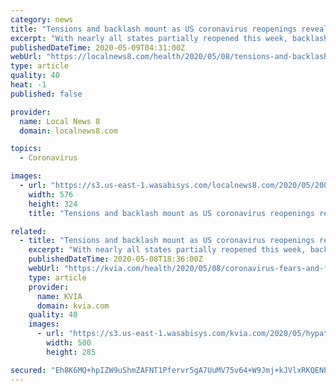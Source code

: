 ```yaml
---
category: news
title: "Tensions and backlash mount as US coronavirus reopenings reveal a new way of life"
excerpt: "With nearly all states partially reopened this week, backlash and frustrations are growing as Americans struggle with ways to combat the deadly coronavirus. By Sunday, more than 45 states will have relaxed restrictions on some combination of businesses,"
publishedDateTime: 2020-05-09T04:31:00Z
webUrl: "https://localnews8.com/health/2020/05/08/tensions-and-backlash-mount-as-us-coronavirus-reopenings-reveal-a-new-way-of-life/"
type: article
quality: 40
heat: -1
published: false

provider:
  name: Local News 8
  domain: localnews8.com

topics:
  - Coronavirus

images:
  - url: "https://s3.us-east-1.wasabisys.com/localnews8.com/2020/05/200507005229-new-jersey-morgue-attendant-daffodils-honors-deceased-tanisha-brunson-malone-intv-ctn-vpx-00001729-live-video-22.jpg"
    width: 576
    height: 324
    title: "Tensions and backlash mount as US coronavirus reopenings reveal a new way of life"

related:
  - title: "Tensions and backlash mount as US coronavirus reopenings reveal a new way of life"
    excerpt: "With nearly all states partially reopened this week, backlash and frustrations are growing Friday as Americans struggle with ways to combat the deadly coronavirus. More than 45 states by Sunday will have relaxed restrictions on some combination of businesses,"
    publishedDateTime: 2020-05-08T18:36:00Z
    webUrl: "https://kvia.com/health/2020/05/08/coronavirus-fears-and-frustrations-divide-the-nation-as-nearly-all-states-partially-reopen-2/"
    type: article
    provider:
      name: KVIA
      domain: kvia.com
    quality: 40
    images:
      - url: "https://s3.us-east-1.wasabisys.com/kvia.com/2020/05/hypatia-h_5f53b5d9ec59a2987def71c2ca5769f5-h_e5ebd2b83dc03d3d25356f302ed1c500_preview-2.jpg"
        width: 500
        height: 285

secured: "Eh8K6MQ+hpIZW9uShmZAFNT1Pfervr5gA7UuMV75v64+W9Jmj+kJVlxRKQENPA6cYdPjFwX6/4D/Sl5DIfVaKrbTTfK14Bm55uzE69BYjTEXnFsm9O3dQFAwQ7F3qGOcfJTVYsn2B3oiDxmT8JHDhtSS80vMreF4FkbgUwo7sVgG6LBjvihtqw+rgngiPpK49Gsuvs4sCmdLll83cTZuTWM5SNT3NqZMfK8vMKft5yaG4nCSW795u/zVMaIHJLv1vKTzFhtl/GQRL6GIAJCdw6hPL5ghIEpGQ1AbC61lZHgb7rBgJwWaCIztRfrxe8sR;HuMgA8NF0AQIHSN08xxC4Q=="
---
```


